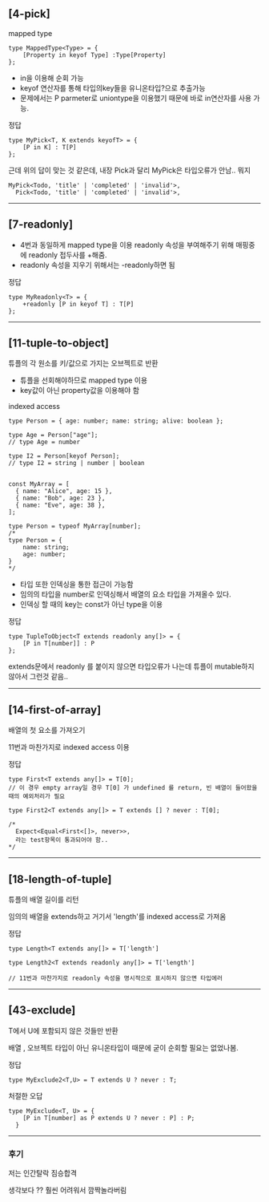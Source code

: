 ## [4-pick]
mapped type

```
type MappedType<Type> = {
    [Property in keyof Type] :Type[Property]
};
```
* in을 이용해 순회 가능
* keyof 연산자를 통해 타입의key들을 유니온타입?으로 추출가능
* 문제에서는 P parmeter로 uniontype을 이용했기 때문에 바로 in연산자를 사용 가능.

정답
```
type MyPick<T, K extends keyofT> = {
    [P in K] : T[P]
};
```
근데 위의 답이 맞는 것 같은데, 내장 Pick과 달리 MyPick은 타입오류가 안남.. 뭐지
```
MyPick<Todo, 'title' | 'completed' | 'invalid'>,
  Pick<Todo, 'title' | 'completed' | 'invalid'>,
```

---------------
## [7-readonly]
* 4번과 동일하게 mapped type을 이용
readonly 속성을 부여해주기 위해 매핑중에 readonly 접두사를 +해줌.
* readonly 속성을 지우기 위해서는 -readonly하면 됨

정답
```
type MyReadonly<T> = {
    +readonly [P in keyof T] : T[P]
};
```
----
## [11-tuple-to-object]
튜플의 각 원소를 키/값으로 가지는 오브젝트로 반환

* 튜플을 선회해야하므로 mapped type 이용
* key값이 아닌 property값을 이용해야 함

indexed access
```
type Person = { age: number; name: string; alive: boolean };

type Age = Person["age"]; 
// type Age = number

type I2 = Person[keyof Person];
// type I2 = string | number | boolean


const MyArray = [
  { name: "Alice", age: 15 },
  { name: "Bob", age: 23 },
  { name: "Eve", age: 38 },
];
 
type Person = typeof MyArray[number];
/*
type Person = {
    name: string;
    age: number;
}
*/

```
* 타입 또한 인덱싱을 통한 접근이 가능함
* 임의의 타입을 number로 인덱싱해서 배열의 요소 타입을 가져올수 있다. 
* 인덱싱 할 때의 key는 const가 아닌 type을 이용


정답
```
type TupleToObject<T extends readonly any[]> = {
    [P in T[number]] : P
};
```
extends문에서 readonly 를 붙이지 않으면 타입오류가 나는데 튜플이 mutable하지 않아서 그런것 같음..

-----

## [14-first-of-array]

배열의 첫 요소를 가져오기

11번과 마찬가지로 indexed access 이용

정답
```
type First<T extends any[]> = T[0];
// 이 경우 empty array일 경우 T[0] 가 undefined 를 return, 빈 배열이 들어왔을 때의 예외처리가 필요

type First2<T extends any[]> = T extends [] ? never : T[0];

/*
  Expect<Equal<First<[]>, never>>,
  라는 test항목이 통과되어야 함..
*/
```
-----
## [18-length-of-tuple]
튜플의 배열 길이를 리턴

임의의 배열을 extends하고 거기서 'length'를 indexed access로 가져옴

정답
```
type Length<T extends any[]> = T['length']

type Length2<T extends readonly any[]> = T['length']

// 11번과 마찬가지로 readonly 속성을 명시적으로 표시하지 않으면 타입에러
```
----
## [43-exclude]

T에서 U에 포함되지 않은 것들만 반환

배열 , 오브젝트 타입이 아닌 유니온타입이 때문에 굳이 순회할 필요는 없었나봄.

정답
```
type MyExclude2<T,U> = T extends U ? never : T;
```

처절한 오답
```
type MyExclude<T, U> = {
    [P in T[number] as P extends U ? never : P] : P;
  }
```

----
### 후기
저는 인간탈락 짐승합격

생각보다 ?? 훨씬 어려워서 깜짝놀라버림